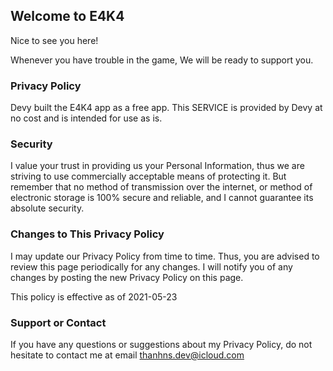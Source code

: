 ## Welcome to E4K4

Nice to see you here!

Whenever you have trouble in the game, We will be ready to support you.

### Privacy Policy

Devy built the E4K4 app as a free app. This SERVICE is provided by Devy at no cost and is intended for use as is.

### Security

I value your trust in providing us your Personal Information, thus we are striving to use commercially acceptable means of protecting it. But remember that no method of transmission over the internet, or method of electronic storage is 100% secure and reliable, and I cannot guarantee its absolute security.

### Changes to This Privacy Policy

I may update our Privacy Policy from time to time. Thus, you are advised to review this page periodically for any changes. I will notify you of any changes by posting the new Privacy Policy on this page.

This policy is effective as of 2021-05-23

### Support or Contact

If you have any questions or suggestions about my Privacy Policy, do not hesitate to contact me at email thanhns.dev@icloud.com
